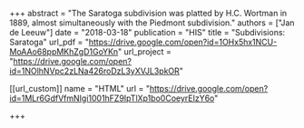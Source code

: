 +++
abstract = "The Saratoga subdivision was platted by H.C. Wortman in 1889, almost simultaneously with the Piedmont subdivision."
authors = ["Jan de Leeuw"]
date = "2018-03-18"
publication = "HIS"
title = "Subdivisions: Saratoga"
url_pdf = "https://drive.google.com/open?id=1OHx5hx1NCU-MoAAo68ppMKhZgD1GoYKn"
url_project = "https://drive.google.com/open?id=1NOlhNVpc2zLNa426roDzL3yXVJL3pkOR"


[[url_custom]]
name = "HTML"
url = "https://drive.google.com/open?id=1MLr6GdfVfmNIgi1001hFZ9IpTlXp1bo0CoeyrEIzY6o"

+++

